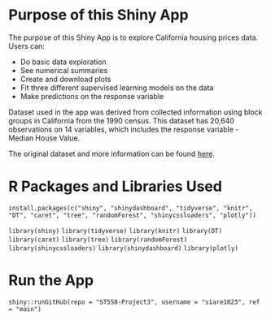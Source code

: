 # Purpose of this Shiny App
The purpose of this Shiny App is to explore California housing prices data. Users can:

* Do basic data exploration
* See numerical summaries
* Create and download plots
* Fit three different supervised learning models on the data
* Make predictions on the response variable

Dataset used in the app was derived from collected information using block groups in California from the 1990 census. This dataset has 20,640 observations on 14 variables, which includes the response variable - Median House Value.

The original dataset and more information can be found [here](https://www.kaggle.com/fedesoriano/california-housing-prices-data-extra-features).

# R Packages and Libraries Used
`install.packages(c("shiny", "shinydashboard", "tidyverse", "knitr", "DT", "caret", "tree", "randomForest", "shinycssloaders", "plotly"))`

`library(shiny)`
`library(tidyverse)`
`library(knitr)`
`library(DT)`
`library(caret)`
`library(tree)`
`library(randomForest)`
`library(shinycssloaders)`
`library(shinydashboard)`
`library(plotly)`

# Run the App
`shiny::runGitHub(repo = "ST558-Project3", username = "siare1023", ref = "main")`



